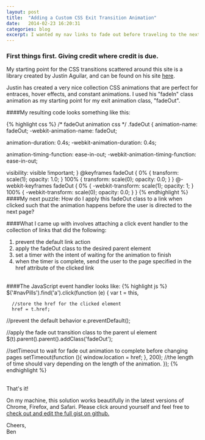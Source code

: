 ```yaml
---
layout: post
title:  "Adding a Custom CSS Exit Transition Animation"
date:   2014-02-23 16:20:31
categories: blog
excerpt: I wanted my nav links to fade out before traveling to the next page, here is how I did it.
---
```


### First things first. Giving credit where credit is due.

My starting point for the CSS transitions scattered around this site is a library created by Justin Aguilar, and can be found on his site [here][ja].

Justin has created a very nice collection CSS animations that are perfect for entraces, hover effects, and constant animations. I used his "fadeIn" class animation as my starting point for my exit animation class, "fadeOut".

####My resulting code looks something like this:

{% highlight css %}
/* fadeOut animation css */
.fadeOut {
  animation-name: fadeOut;
  -webkit-animation-name: fadeOut; 

  animation-duration: 0.4s; 
  -webkit-animation-duration: 0.4s;

  animation-timing-function: ease-in-out; 
  -webkit-animation-timing-function: ease-in-out;   

  visibility: visible !important; 
}
@keyframes fadeOut {
  0% {
    transform: scale(1);
    opacity: 1.0;
  }
  100% {
    transform: scale(0);
    opacity: 0.0; 
  }
}
@-webkit-keyframes fadeOut {
  0% {
    -webkit-transform: scale(1);
    opacity: 1; 
  }
  100% {
    -webkit-transform: scale(0);
    opacity: 0.0;
  }
}
{% endhighlight %}
<br>
####My next puzzle: 
How do I apply this fadeOut class to a link when clicked such that the animation happens before the user is directed to the next page?

####What I came up with involves attaching a click event handler to the collection of links that did the following:

1. prevent the default link action
2. apply the fadeOut class to the desired parent element
3. set a timer with the intent of waiting for the animation to finish
4. when the timer is complete, send the user to the page specified in the href attribute of the clicked link

<br>
####The JavaScript event handler looks like:
{% highlight js %}
$('#navPills').find('a').click(function (e) {
  var t    = this,
  
      //store the href for the clicked element
      href = t.href;
      
  //prevent the default behavior
  e.preventDefault();
  
  //apply the fade out transition class to the parent ul element
  $(t).parent().parent().addClass('fadeOut');
 
  //setTimeout to wait for fade out animation to complete before changing pages
  setTimeout(function (){
    window.location = href;
  }, 200); //the length of time should vary depending on the length of the animation.
});
{% endhighlight %}

<br>
That's it! 

On my machine, this solution works beautifully in the latest versions of Chrome, Firefox, and Safari. Please click around yourself and feel free to [check out and edit the full gist on github.][gist] 

Cheers,<br>
Ben


[ja]: http://www.justinaguilar.com/animations/
[gist]:https://gist.github.com/benwells/9177293